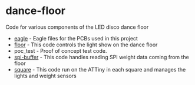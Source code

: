 # dance-floor
Code for various components of the LED disco dance floor

* [eagle](https://github.com/garthwebb/dance-floor/tree/master/eagle) - Eagle files for the PCBs used in this project
* [floor](https://github.com/garthwebb/dance-floor/tree/master/floor) - This code controls the light show on the dance floor
* poc_test - Proof of concept test code.
* [spi-buffer](https://github.com/garthwebb/dance-floor/tree/master/spi-buffer) - This code handles reading SPI weight data coming from the floor
* [square](https://github.com/garthwebb/dance-floor/tree/master/square) - This code run on the ATTiny in each square and manages the lights and weight sensors
